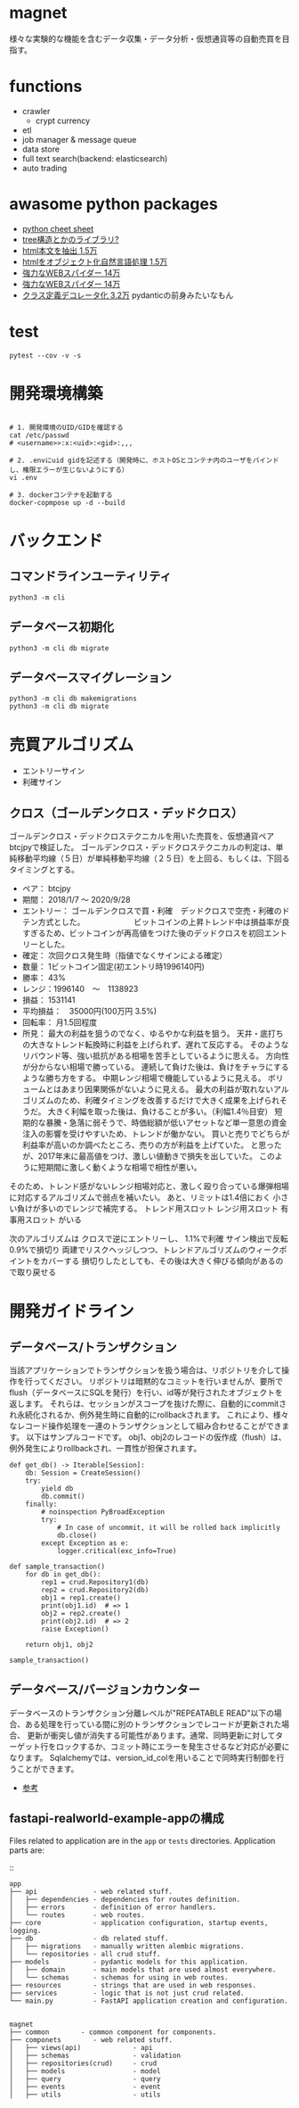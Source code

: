 # magnet
様々な実験的な機能を含むデータ収集・データ分析・仮想通貨等の自動売買を目指す。

# functions
- crawler
  - crypt currency
- etl
- job manager & message queue
- data store
- full text search(backend: elasticsearch)
- auto trading

# awasome python packages

- [python cheet sheet](https://github.com/crazyguitar/pysheeet/blob/master/docs/notes/python-sqlalchemy.rst)
- [tree構造とかのライブラリ?](https://github.com/dahlia/awesome-sqlalchemy)
- [html本文を抽出 1.5万](https://github.com/buriy/python-readability)
- [htmlをオブジェクト化自然言語処理 1.5万](https://github.com/codelucas/newspaper)
- [強力なWEBスパイダー 14万](https://github.com/binux/pyspider)
- [強力なWEBスパイダー 14万](https://github.com/binux/pyspider)
- [クラス定義デコレータ化 3.2万](https://github.com/python-attrs/attrs) pydanticの前身みたいなもん


# test
```
pytest --cov -v -s
```

# 開発環境構築
```

# 1. 開発環境のUID/GIDを確認する
cat /etc/passwd
# <username>>:x:<uid>:<gid>:,,,

# 2. .envにuid gidを記述する（開発時に、ホストOSとコンテナ内のユーザをバインドし、権限エラーが生じないようにする）
vi .env

# 3. dockerコンテナを起動する
docker-copmpose up -d --build

```

# バックエンド

## コマンドラインユーティリティ
```
python3 -m cli
```

## データベース初期化
```
python3 -m cli db migrate
```

## データベースマイグレーション
```
python3 -m cli db makemigrations
python3 -m cli db migrate
```


# 売買アルゴリズム

- エントリーサイン
- 利確サイン

## クロス（ゴールデンクロス・デッドクロス）
ゴールデンクロス・デッドクロステクニカルを用いた売買を、仮想通貨ペアbtcjpyで検証した。
ゴールデンクロス・デッドクロステクニカルの判定は、単純移動平均線（５日）が単純移動平均線（２５日）を上回る、もしくは、下回るタイミングとする。

- ペア： btcjpy
- 期間： 2018/1/7 〜 2020/9/28
- エントリー： ゴールデンクロスで買・利確　デッドクロスで空売・利確のドテン方式とした。
　　　　　　ビットコインの上昇トレンド中は損益率が良すぎるため、ビットコインが再高値をつけた後のデッドクロスを初回エントリーとした。
- 確定： 次回クロス発生時（指値でなくサインによる確定）
- 数量： 1ビットコイン固定(初エントリ時1996140円)
- 勝率： 43%
- レンジ：1996140　〜　1138923
- 損益： 1531141
- 平均損益：　35000円(100万円 3.5%)
- 回転率： 月1.5回程度
- 所見： 最大の利益を狙うのでなく、ゆるやかな利益を狙う。
天井・底打ちの大きなトレンド転換時に利益を上げられず、遅れて反応する。
そのようなリバウンド等、強い抵抗がある相場を苦手としているように思える。
方向性が分からない相場で勝っている。
連続して負けた後は、負けをチャラにするような勝ち方をする。
中期レンジ相場で機能しているように見える。
ボリュームとはあまり因果関係がないように見える。
最大の利益が取れないアルゴリズムのため、利確タイミングを改善するだけで大きく成果を上げられそうだ。
大きく利幅を取った後は、負けることが多い。（利幅1.4％目安）
短期的な暴騰・急落に弱そうで、時価総額が低いアセットなど単一意思の資金注入の影響を受けやすいため、トレンドが働かない。
買いと売りでどちらが利益率が高いのか調べたところ、売りの方が利益を上げていた。
と思ったが、2017年末に最高値をつけ、激しい値動きで損失を出していた。
このように短期間に激しく動くような相場で相性が悪い。

そのため、トレンド感がないレンジ相場対応と、激しく殴り合っている爆弾相場に対応するアルゴリズムで弱点を補いたい。
あと、リミットは1.4倍におく
小さい負けが多いのでレンジで補完する。
トレンド用スロット
レンジ用スロット
有事用スロット
がいる

次のアルゴリズムは
クロスで逆にエントリーし、
1.1%で利確
サイン検出で反転
0.9%で損切り
両建でリスクヘッジしつつ、トレンドアルゴリズムのウィークポイントをカバーする
損切りしたとしても、その後は大きく伸びる傾向があるので取り戻せる

# 開発ガイドライン

## データベース/トランザクション
当該アプリケーションでトランザクションを扱う場合は、リポジトリを介して操作を行ってください。
リポジトリは暗黙的なコミットを行いませんが、要所でflush（データベースにSQLを発行）を行い、id等が発行されたオブジェクトを返します。
それらは、セッションがスコープを抜けた際に、自動的にcommitされ永続化されるか、例外発生時に自動的にrollbackされます。
これにより、様々なレコード操作処理を一連のトランザクションとして組み合わせることができます。
以下はサンプルコードです。
obj1、obj2のレコードの仮作成（flush）は、例外発生によりrollbackされ、一貫性が担保されます。

```
def get_db() -> Iterable[Session]:
    db: Session = CreateSession()
    try:
        yield db
        db.commit()
    finally:
        # noinspection PyBroadException
        try:
            # In case of uncommit, it will be rolled back implicitly
            db.close()
        except Exception as e:
            logger.critical(exc_info=True)

def sample_transaction()
    for db in get_db():
        rep1 = crud.Repository1(db)
        rep2 = crud.Repository2(db)
        obj1 = rep1.create()
        print(obj1.id)  # => 1
        obj2 = rep2.create()
        print(obj2.id)  # => 2
        raise Exception()
    
    return obj1, obj2

sample_transaction()
```

## データベース/バージョンカウンター
データベースのトランザクション分離レベルが"REPEATABLE READ"以下の場合、ある処理を行っている間に別のトランザクションでレコードが更新された場合、
更新が衝突し値が消失する可能性があります。通常、同時更新に対してターゲット行をロックするか、コミット時にエラーを発生させるなど対応が必要になります。
Sqlalchemyでは、version_id_colを用いることで同時実行制御を行うことができます。

- [参考](https://docs.sqlalchemy.org/en/13/orm/versioning.html)



fastapi-realworld-example-appの構成
-----------------

Files related to application are in the ``app`` or ``tests`` directories.
Application parts are:

::

    app
    ├── api              - web related stuff.
    │   ├── dependencies - dependencies for routes definition.
    │   ├── errors       - definition of error handlers.
    │   └── routes       - web routes.
    ├── core             - application configuration, startup events, logging.
    ├── db               - db related stuff.
    │   ├── migrations   - manually written alembic migrations.
    │   └── repositories - all crud stuff.
    ├── models           - pydantic models for this application.
    │   ├── domain       - main models that are used almost everywhere.
    │   └── schemas      - schemas for using in web routes.
    ├── resources        - strings that are used in web responses.
    ├── services         - logic that is not just crud related.
    └── main.py          - FastAPI application creation and configuration.


    magnet
    ├── common        - common component for components.
    ├── componets        - web related stuff.
    │   ├── views(api)             - api
    │   ├── schemas                - validation
    │   ├── repositories(crud)     - crud
    │   ├── models                 - model
    │   ├── query                  - query
    │   ├── events                 - event
    │   ├── utils                  - utils
